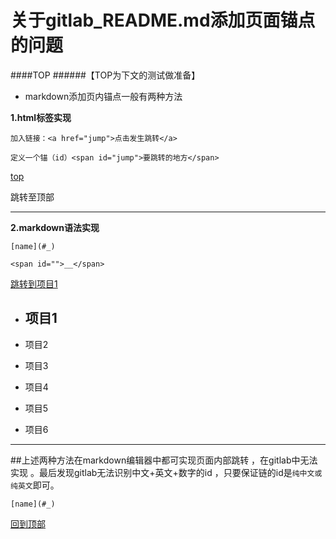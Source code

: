 # 关于gitlab_README.md添加页面锚点的问题

####TOP
######【TOP为下文的测试做准备】

*  markdown添加页内锚点一般有两种方法

**1.html标签实现**
```
加入链接：<a href="jump">点击发生跳转</a>

定义一个锚（id）<span id="jump">要跳转的地方</span>
```

<a href="top">top</a>

<span id="top">跳转至顶部</span>


***

**2.markdown语法实现**

```
[name](#_)

<span id="">__</span>
```

 [跳转到项目1](#1)

* <h2 id="1">项目1</h2>

* 项目2

* 项目3

* 项目4

* 项目5

* 项目6

*** 

##上述两种方法在markdown编辑器中都可实现页面内部跳转
，在gitlab中无法实现
。最后发现gitlab无法识别中文+英文+数字的id
，只要保证链的id是`纯中文或纯英文`即可。

```
[name](#_)
```

[回到顶部](#TOP)
